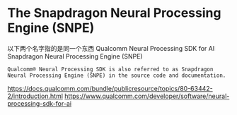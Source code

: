 # The Snapdragon Neural Processing Engine (SNPE)


以下两个名字指的是同一个东西
Qualcomm Neural Processing SDK for AI  
Snapdragon Neural Processing Engine (SNPE)  

    Qualcomm® Neural Processing SDK is also referred to as Snapdragon Neural Processing Engine (SNPE) in the source code and documentation.

https://docs.qualcomm.com/bundle/publicresource/topics/80-63442-2/introduction.html
https://www.qualcomm.com/developer/software/neural-processing-sdk-for-ai

